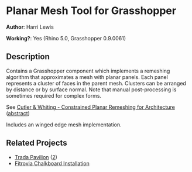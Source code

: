 # Planar Mesh Tool for Grasshopper

**Author**: Harri Lewis

**Working?**: Yes (Rhino 5.0, Grasshopper 0.9.0061)

## Description

Contains a Grasshopper component which implements a remeshing algorithm that approximates a mesh with planar panels.  Each panel represents a cluster of faces in the parent mesh.  Clusters can be arranged by distance or by surface normal.  Note that manual post-processing is sometimes required for complex forms.

See [Cutler & Whiting - Constrained Planar Remeshing for Architecture][srcpap] ([abstract][srcabs])

Includes an winged edge mesh implementation.

## Related Projects

* [Trada Pavilion][trada1] ([2][trada2])
* [Fitrovia Chalkboard Installation][fitz1]



[trada1]: http://www.ramboll.co.uk/projects/viewproject?projectid=818A55DE-F462-4AC0-A99A-C121C8563186
[trada2]: http://www.grasshopper3d.com/profiles/blogs/trada-pavilion
[fitz1]: http://www.ramboll.co.uk/news/viewnews?newsid=25241383-dd23-4310-a79d-388cde1af49c
[srcpap]: http://www.cs.rpi.edu/~cutler/publications/planar_remeshing_gi07.pdf
[srcabs]: http://www.cs.rpi.edu/~cutler/publications/sgp06-poster-abstract.pdf
